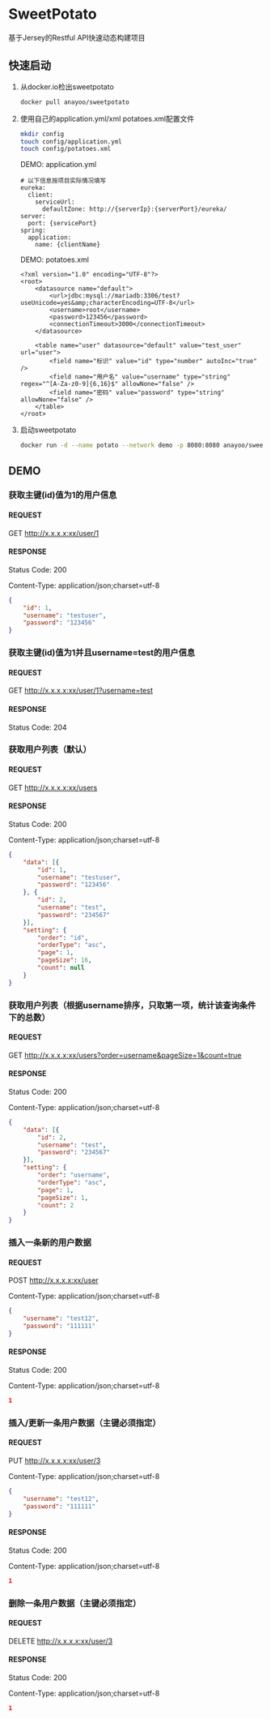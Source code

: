 # SweetPotato
基于Jersey的Restful API快速动态构建项目
## 快速启动
1. 从docker.io检出sweetpotato
    ```bash
    docker pull anayoo/sweetpotato
    ```
2. 使用自己的application.yml/xml potatoes.xml配置文件
    ```bash
    mkdir config
    touch config/application.yml
    touch config/potatoes.xml
    ```
    DEMO: application.yml
    ```code
    # 以下信息按项目实际情况填写
    eureka:
      client:
        serviceUrl:
          defaultZone: http://{serverIp}:{serverPort}/eureka/
    server:
      port: {servicePort}
    spring:
      application:
        name: {clientName}
    ```
    DEMO: potatoes.xml
    ```code
    <?xml version="1.0" encoding="UTF-8"?>
    <root>
        <datasource name="default">
            <url>jdbc:mysql://mariadb:3306/test?useUnicode=yes&amp;characterEncoding=UTF-8</url>
            <username>root</username>
            <password>123456</password>
            <connectionTimeout>3000</connectionTimeout>
        </datasource>
    
        <table name="user" datasource="default" value="test_user" url="user">
            <field name="标识" value="id" type="number" autoInc="true" />
            <field name="用户名" value="username" type="string" regex="^[A-Za-z0-9]{6,16}$" allowNone="false" />
            <field name="密码" value="password" type="string" allowNone="false" />
        </table>
    </root>
    ```
3. 启动sweetpotato
    ```bash
    docker run -d --name potato --network demo -p 8080:8080 anayoo/sweetpotato
    ```

## DEMO
### 获取主键(id)值为1的用户信息
#### REQUEST
GET http://x.x.x.x:xx/user/1
#### RESPONSE
Status Code: 200 

Content-Type: application/json;charset=utf-8
```json
{
	"id": 1,
	"username": "testuser",
	"password": "123456"
}
```

### 获取主键(id)值为1并且username=test的用户信息
#### REQUEST
GET http://x.x.x.x:xx/user/1?username=test
#### RESPONSE
Status Code: 204

### 获取用户列表（默认）
#### REQUEST
GET http://x.x.x.x:xx/users
#### RESPONSE
Status Code: 200 

Content-Type: application/json;charset=utf-8
```json
{
	"data": [{
		"id": 1,
		"username": "testuser",
		"password": "123456"
	}, {
		"id": 2,
		"username": "test",
		"password": "234567"
	}],
	"setting": {
		"order": "id",
		"orderType": "asc",
		"page": 1,
		"pageSize": 16,
		"count": null
	}
}
```

### 获取用户列表（根据username排序，只取第一项，统计该查询条件下的总数）
#### REQUEST
GET http://x.x.x.x:xx/users?order=username&pageSize=1&count=true
#### RESPONSE
Status Code: 200 

Content-Type: application/json;charset=utf-8
```json
{
	"data": [{
		"id": 2,
		"username": "test",
		"password": "234567"
	}],
	"setting": {
		"order": "username",
		"orderType": "asc",
		"page": 1,
		"pageSize": 1,
		"count": 2
	}
}
```

### 插入一条新的用户数据
#### REQUEST
POST http://x.x.x.x:xx/user

Content-Type: application/json;charset=utf-8
```json
{
    "username": "test12",
    "password": "111111"
}
```
#### RESPONSE
Status Code: 200 

Content-Type: application/json;charset=utf-8
```json
1
```

### 插入/更新一条用户数据（主键必须指定）
#### REQUEST
PUT http://x.x.x.x:xx/user/3

Content-Type: application/json;charset=utf-8
```json
{
    "username": "test12",
    "password": "111111"
}
```
#### RESPONSE
Status Code: 200 

Content-Type: application/json;charset=utf-8
```json
1
```

### 删除一条用户数据（主键必须指定）
#### REQUEST
DELETE http://x.x.x.x:xx/user/3
#### RESPONSE
Status Code: 200 

Content-Type: application/json;charset=utf-8
```json
1
```